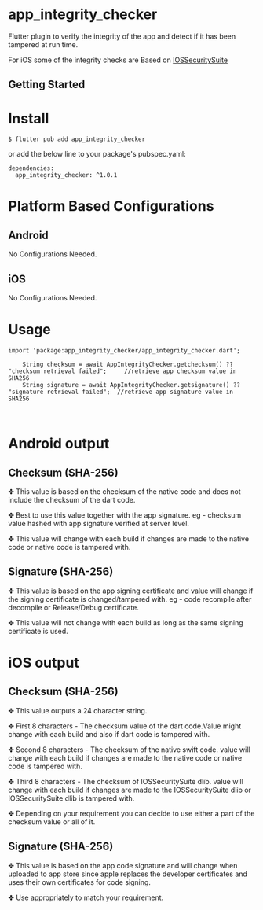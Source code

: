 # app_integrity_checker


Flutter plugin to verify the integrity of the app and detect if it has been tampered at run time.

For iOS some of the integrity checks are Based on
[IOSSecuritySuite](https://github.com/securing/IOSSecuritySuite)


## Getting Started

# Install
```
$ flutter pub add app_integrity_checker

```

or add the below line to your package's pubspec.yaml:

```
dependencies:
  app_integrity_checker: ^1.0.1

```

# Platform Based Configurations

## Android
No Configurations Needed.

## iOS
No Configurations Needed.

# Usage

```
import 'package:app_integrity_checker/app_integrity_checker.dart';

    String checksum = await AppIntegrityChecker.getchecksum() ?? "checksum retrieval failed";     //retrieve app checksum value in SHA256
    String signature = await AppIntegrityChecker.getsignature() ?? "signature retrieval failed";  //retrieve app signature value in SHA256   



```



# Android output

## Checksum (SHA-256)
✤ This value is based on the checksum of the native code and does not include the checksum of the dart code.

✤ Best to use this value together with the app signature. eg - checksum value hashed with app signature verified at server level.

✤ This value will change with each build if changes are made to the native code or native code is tampered with.

## Signature (SHA-256)
✤ This value is based on the app signing certificate and value will change if the signing certificate is changed/tampered with. eg - code recompile after decompile or Release/Debug certificate.

✤ This value will not change with each build as long as the same signing certificate is used.




# iOS output

## Checksum (SHA-256)
✤ This value outputs a 24 character string.

✤ First 8 characters  - The checksum value of the dart code.Value might change with each build and also if dart code is tampered with.

✤ Second 8 characters - The checksum of the native swift code. value will change with each build if changes are made to the native code or native code is tampered with.

✤ Third 8 characters  - The checksum of IOSSecuritySuite dlib. value will change with each build if changes are made to the IOSSecuritySuite dlib or IOSSecuritySuite dlib is tampered with.

✤ Depending on your requirement you can decide to use either a part of the checksum value or all of it.

## Signature (SHA-256)
✤ This value is based on the app code signature and will change when uploaded to app store since apple replaces the developer certificates and uses their own certificates for code signing.

✤ Use appropriately to match your requirement.  
